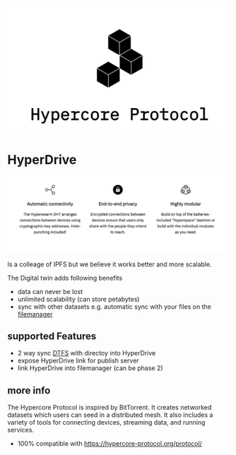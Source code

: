 ![](img/hypercore.png)

# HyperDrive

![](img/hypercore2.png)

Is a colleage of IPFS but we believe it works better and more scalable.

The Digital twin adds following benefits

- data can never be lost
- unlimited scalability (can store petabytes)
- sync with other datasets e.g. automatic sync with your files on the [filemanager](filemanager)

## supported Features

- 2 way sync [DTFS](dtfs) with directoy into HyperDrive
- expose HyperDrive link for publish server
- link HyperDrive into filemanager (can be phase 2)

## more info

The Hypercore Protocol is inspired by BitTorrent. It creates networked datasets which users can seed in a distributed mesh. It also includes a variety of tools for connecting devices, streaming data, and running services.

- 100% compatible with https://hypercore-protocol.org/protocol/
